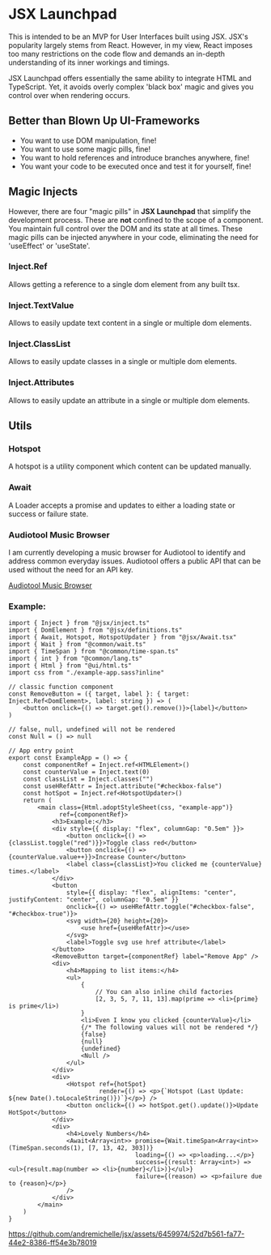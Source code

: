 # JSX Launchpad

This is intended to be an MVP for User Interfaces built using JSX. JSX's popularity largely stems from React. However,
in my view, React imposes too many restrictions on the code flow and demands an in-depth understanding of its inner
workings and timings.

JSX Launchpad offers essentially the same ability to integrate HTML and TypeScript. Yet, it avoids overly complex 'black
box' magic and gives you control over when rendering occurs.

## Better than Blown Up UI-Frameworks

* You want to use DOM manipulation, fine!
* You want to use some magic pills, fine!
* You want to hold references and introduce branches anywhere, fine!
* You want your code to be executed once and test it for yourself, fine!

## Magic Injects

However, there are four "magic pills" in **JSX Launchpad** that simplify
the development process. These are **not** confined to the scope of a component. You maintain full control over the DOM
and
its state at all times. These magic pills can be injected anywhere in your code, eliminating the need for 'useEffect'
or 'useState'.

### Inject.Ref

Allows getting a reference to a single dom element from any built tsx.

### Inject.TextValue

Allows to easily update text content in a single or multiple dom elements.

### Inject.ClassList

Allows to easily update classes in a single or multiple dom elements.

### Inject.Attributes

Allows to easily update an attribute in a single or multiple dom elements.

## Utils

### Hotspot

A hotspot is a utility component which content can be updated manually.

### Await

A Loader accepts a promise and updates to either a loading state or success or failure state.

### Audiotool Music Browser

I am currently developing a music browser for Audiotool to identify and address common everyday issues. Audiotool offers a public API that can be used without the need for an API key.

[Audiotool Music Browser](https://andremichelle.io/compact/#tracks/kepz)

### Example:

```tsx
import { Inject } from "@jsx/inject.ts"
import { DomElement } from "@jsx/definitions.ts"
import { Await, Hotspot, HotspotUpdater } from "@jsx/Await.tsx"
import { Wait } from "@common/wait.ts"
import { TimeSpan } from "@common/time-span.ts"
import { int } from "@common/lang.ts"
import { Html } from "@ui/html.ts"
import css from "./example-app.sass?inline"

// classic function component
const RemoveButton = ({ target, label }: { target: Inject.Ref<DomElement>, label: string }) => (
    <button onclick={() => target.get().remove()}>{label}</button>
)

// false, null, undefined will not be rendered
const Null = () => null

// App entry point
export const ExampleApp = () => {
    const componentRef = Inject.ref<HTMLElement>()
    const counterValue = Inject.text(0)
    const classList = Inject.classes("")
    const useHRefAttr = Inject.attribute("#checkbox-false")
    const hotSpot = Inject.ref<HotspotUpdater>()
    return (
        <main class={Html.adoptStyleSheet(css, "example-app")}
              ref={componentRef}>
            <h3>Example:</h3>
            <div style={{ display: "flex", columnGap: "0.5em" }}>
                <button onclick={() => {classList.toggle("red")}}>Toggle class red</button>
                <button onclick={() => {counterValue.value++}}>Increase Counter</button>
                <label class={classList}>You clicked me {counterValue} times.</label>
            </div>
            <button
                style={{ display: "flex", alignItems: "center", justifyContent: "center", columnGap: "0.5em" }}
                onclick={() => useHRefAttr.toggle("#checkbox-false", "#checkbox-true")}>
                <svg width={20} height={20}>
                    <use href={useHRefAttr}></use>
                </svg>
                <label>Toggle svg use href attribute</label>
            </button>
            <RemoveButton target={componentRef} label="Remove App" />
            <div>
                <h4>Mapping to list items:</h4>
                <ul>
                    {
                        // You can also inline child factories
                        [2, 3, 5, 7, 11, 13].map(prime => <li>{prime} is prime</li>)
                    }
                    <li>Even I know you clicked {counterValue}</li>
                    {/* The following values will not be rendered */}
                    {false}
                    {null}
                    {undefined}
                    <Null />
                </ul>
            </div>
            <div>
                <Hotspot ref={hotSpot}
                         render={() => <p>{`Hotspot (Last Update: ${new Date().toLocaleString()})`}</p>} />
                <button onclick={() => hotSpot.get().update()}>Update HotSpot</button>
            </div>
            <div>
                <h4>Lovely Numbers</h4>
                <Await<Array<int>> promise={Wait.timeSpan<Array<int>>(TimeSpan.seconds(1), [7, 13, 42, 303])}
                                   loading={() => <p>loading...</p>}
                                   success={(result: Array<int>) => <ul>{result.map(number => <li>{number}</li>)}</ul>}
                                   failure={(reason) => <p>failure due to {reason}</p>}
                />
            </div>
        </main>
    )
}
```

https://github.com/andremichelle/jsx/assets/6459974/52d7b561-fa77-44e2-8386-ff54e3b78019
